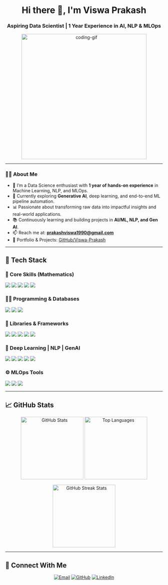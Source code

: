<h1 align="center">Hi there 👋, I'm Viswa Prakash</h1>
<h3 align="center">Aspiring Data Scientist | 1 Year Experience in AI, NLP & MLOps</h3>

<p align="center">
  <img src="https://uploads-ssl.webflow.com/5c19100c2b50073e6ee69da1/60d35967a853a1b14851703b_All%20the%20data%20(1).gif" alt="coding-gif" width="400"/>
</p>

---

### 👨‍💻 About Me

- 🧠 I’m a Data Science enthusiast with **1 year of hands-on experience** in Machine Learning, NLP, and MLOps.
- 🤖 Currently exploring **Generative AI**, deep learning, and end-to-end ML pipeline automation.
- 📊 Passionate about transforming raw data into impactful insights and real-world applications.
- 📚 Continuously learning and building projects in **AI/ML, NLP, and Gen AI**.
- 📫 Reach me at: **prakashviswa1990@gmail.com**
- 💼 Portfolio & Projects: [GitHub/Viswa-Prakash](https://github.com/Viswa-Prakash)

---

## 🚀 Tech Stack

### 🧮 Core Skills (Mathematics)
<p>
  <img src="https://img.shields.io/badge/Statistics-%232370ED?style=plastic&logo=statistics&logoColor=white"/>
  <img src="https://img.shields.io/badge/Linear Algebra-%23F7DF1E?style=plastic&logo=linearalgebra&logoColor=black"/>
  <img src="https://img.shields.io/badge/Probability-%23007396?style=plastic&logo=probability&logoColor=white"/>
  <img src="https://img.shields.io/badge/Calculus-%2314354C?style=plastic&logo=calculus&logoColor=white"/>
  <img src="https://img.shields.io/badge/Discrete Maths-%2300599C?style=plastic&logo=discretemath&logoColor=white"/>
</p>

### 🧑‍💻 Programming & Databases
<p>
  <img src="https://img.shields.io/badge/Python-%232370ED?style=plastic&logo=python&logoColor=white"/>
  <img src="https://img.shields.io/badge/SQL-%2300599C?style=plastic&logo=sql&logoColor=white"/>
  <img src="https://img.shields.io/badge/MongoDB-%2347A248?style=plastic&logo=mongodb&logoColor=white"/>
</p>

### 🔧 Libraries & Frameworks
<p>
  <img src="https://img.shields.io/badge/Pandas-%23150458?style=plastic&logo=pandas&logoColor=white"/>
  <img src="https://img.shields.io/badge/Numpy-%23013243?style=plastic&logo=numpy&logoColor=white"/>
  <img src="https://img.shields.io/badge/Scikit Learn-%23F7931E?style=plastic&logo=scikitlearn&logoColor=white"/>
  <img src="https://img.shields.io/badge/Matplotlib-%23007396?style=plastic&logo=matplotlib&logoColor=white"/>
  <img src="https://img.shields.io/badge/Seaborn-%2314354C?style=plastic&logo=seaborn&logoColor=white"/>
</p>

### 🤖 Deep Learning | NLP | GenAI
<p>
  <img src="https://img.shields.io/badge/TensorFlow-%23FF6F00?style=plastic&logo=tensorflow&logoColor=white"/>
  <img src="https://img.shields.io/badge/Keras-%23D00000?style=plastic&logo=keras&logoColor=white"/>
  <img src="https://img.shields.io/badge/PyTorch-%23EE4C2C?style=plastic&logo=pytorch&logoColor=white"/>
  <img src="https://img.shields.io/badge/Transformers(HuggingFace)-%23FFD21F?style=plastic&logo=huggingface&logoColor=black"/>
  <img src="https://img.shields.io/badge/LLMs-%230A66C2?style=plastic&logo=openai&logoColor=white"/>
</p>

### ⚙️ MLOps Tools
<p>
  <img src="https://img.shields.io/badge/DVC-%23004C99?style=plastic&logo=dvc&logoColor=white"/>
  <img src="https://img.shields.io/badge/MLflow-%230C5EAF?style=plastic&logo=mlflow&logoColor=white"/>
  <img src="https://img.shields.io/badge/GitHub Actions-%23281717?style=plastic&logo=githubactions&logoColor=white"/>
</p>

---

## 📈 GitHub Stats

<p align="center">
  <img src="https://github-readme-stats.vercel.app/api?username=Viswa-Prakash&show_icons=true&theme=radical" alt="GitHub Stats" height="200"/>
  <img src="https://github-readme-stats.vercel.app/api/top-langs/?username=Viswa-Prakash&layout=compact&theme=radical" alt="Top Languages" height="200"/>
</p>

<p align="center">
  <img src="https://github-readme-streak-stats.herokuapp.com?user=Viswa-Prakash&theme=radical&hide_border=true" alt="GitHub Streak Stats" height="200"/>
</p>

---

## 🤝 Connect With Me

<p align="center">
  <a href="mailto:prakashviswa1990@gmail.com"><img src="https://img.shields.io/badge/Gmail-%23EA4335.svg?style=plastic&logo=gmail&logoColor=white" alt="Email"/></a>
  <a href="https://github.com/Viswa-Prakash"><img src="https://img.shields.io/badge/GitHub-%23181717.svg?style=plastic&logo=github&logoColor=white" alt="GitHub"/></a>
  <a href="https://www.linkedin.com/in/viswa-prakash/"><img src="https://img.shields.io/badge/LinkedIn-%230A66C2.svg?style=plastic&logo=linkedin&logoColor=white" alt="LinkedIn"/></a>
</p>
